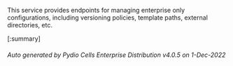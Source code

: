 






This service provides endpoints for managing enterprise only configurations, including versioning policies, template paths, external directories, etc.

[:summary]

###### Auto generated by Pydio Cells Enterprise Distribution v4.0.5 on 1-Dec-2022
